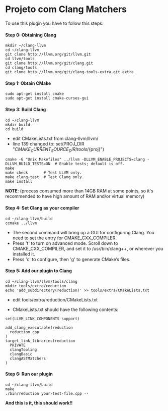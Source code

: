 # Projeto com Clang Matchers

To use this plugin you have to follow this steps:

#### Step 0: Obtaining Clang
```
mkdir ~/clang-llvm  
cd ~/clang-llvm  
git clone http://llvm.org/git/llvm.git  
cd llvm/tools  
git clone http://llvm.org/git/clang.git  
cd clang/tools  
git clone http://llvm.org/git/clang-tools-extra.git extra  
```

#### Step 1: Obtain CMake
```
sudo apt-get install cmake
sudo apt-get install cmake-curses-gui
```

#### Step 3: Build Clang
```
cd ~/clang-llvm
mkdir build
cd build
```

- edit CMakeLists.txt from clang-llvm/llvm/  
- line 139 changed to: set(PROJ_DIR "${CMAKE_CURRENT_SOURCE_DIR}/tools/${proj}")  

```
cmake -G "Unix Makefiles" ../llvm -DLLVM_ENABLE_PROJECTS=clang -DLLVM_BUILD_TESTS=ON  # Enable tests; default is off.
make
make check       # Test LLVM only.
make clang-test  # Test Clang only.
make install
```
**NOTE**: (process consumed more than 14GB RAM at some points, so it's recommended to have high amount of RAM and/or virtual memory)

#### Step 4: Set Clang as your compiler

```
cd ~/clang-llvm/build
ccmake ../llvm
```

- The second command will bring up a GUI for configuring Clang. You need to set the entry for CMAKE_CXX_COMPILER.  
- Press 't' to turn on advanced mode. Scroll down to CMAKE_CXX_COMPILER, and set it to /usr/bin/clang++, or wherever you installed it.  
- Press 'c' to configure, then 'g' to generate CMake’s files.  

#### Step 5: Add our plugin to Clang

```
cd ~/clang-llvm/llvm/tools/clang
mkdir tools/extra/reduction
echo 'add_subdirectory(reduction)' >> tools/extra/CMakeLists.txt
```
- edit tools/extra/reduction/CMakeLists.txt

- CMakeLists.txt should have the following contents:

```
set(LLVM_LINK_COMPONENTS support)

add_clang_executable(reduction
  reduction.cpp
)
target_link_libraries(reduction
  PRIVATE
  clangTooling
  clangBasic
  clangASTMatchers
)
```

#### Step 6: Run our plugin

```
cd ~/clang-llvm/build
make
./bin/reduction your-test-file.cpp --
```

**And this is it, this should work!!**
